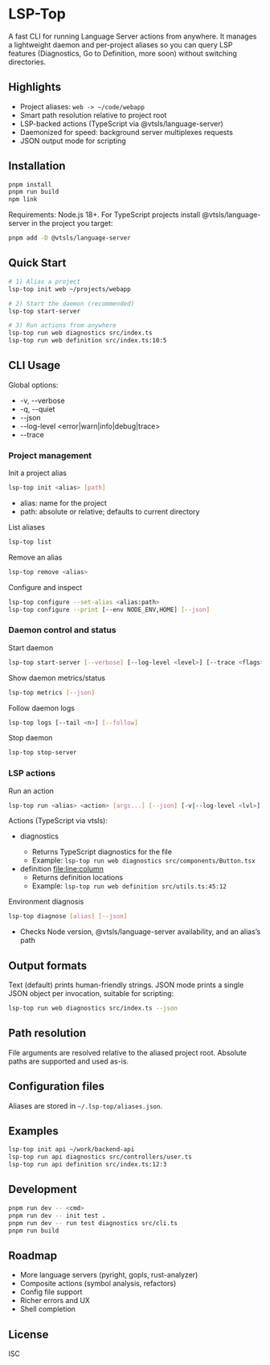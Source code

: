 # LSP-Top

A fast CLI for running Language Server actions from anywhere. It manages a lightweight daemon and per-project aliases so you can query LSP features (Diagnostics, Go to Definition, more soon) without switching directories.

## Highlights

- Project aliases: `web -> ~/code/webapp`
- Smart path resolution relative to project root
- LSP-backed actions (TypeScript via @vtsls/language-server)
- Daemonized for speed: background server multiplexes requests
- JSON output mode for scripting

## Installation

```bash
pnpm install
pnpm run build
npm link
```

Requirements: Node.js 18+. For TypeScript projects install @vtsls/language-server in the project you target:
```bash
pnpm add -D @vtsls/language-server
```

## Quick Start

```bash
# 1) Alias a project
lsp-top init web ~/projects/webapp

# 2) Start the daemon (recommended)
lsp-top start-server

# 3) Run actions from anywhere
lsp-top run web diagnostics src/index.ts
lsp-top run web definition src/index.ts:10:5
```

## CLI Usage

Global options:
- -v, --verbose
- -q, --quiet
- --json
- --log-level <error|warn|info|debug|trace>
- --trace <flags>

### Project management

Init a project alias
```bash
lsp-top init <alias> [path]
```
- alias: name for the project
- path: absolute or relative; defaults to current directory

List aliases
```bash
lsp-top list
```

Remove an alias
```bash
lsp-top remove <alias>
```

Configure and inspect
```bash
lsp-top configure --set-alias <alias:path>
lsp-top configure --print [--env NODE_ENV,HOME] [--json]
```

### Daemon control and status

Start daemon
```bash
lsp-top start-server [--verbose] [--log-level <level>] [--trace <flags>]
```

Show daemon metrics/status
```bash
lsp-top metrics [--json]
```

Follow daemon logs
```bash
lsp-top logs [--tail <n>] [--follow]
```

Stop daemon
```bash
lsp-top stop-server
```

### LSP actions

Run an action
```bash
lsp-top run <alias> <action> [args...] [--json] [-v|--log-level <lvl>] [--trace <flags>]
```

Actions (TypeScript via vtsls):
- diagnostics <file>
  - Returns TypeScript diagnostics for the file
  - Example: `lsp-top run web diagnostics src/components/Button.tsx`
- definition <file:line:column>
  - Returns definition locations
  - Example: `lsp-top run web definition src/utils.ts:45:12`

Environment diagnosis
```bash
lsp-top diagnose [alias] [--json]
```
- Checks Node version, @vtsls/language-server availability, and an alias’s path

## Output formats

Text (default) prints human-friendly strings. JSON mode prints a single JSON object per invocation, suitable for scripting:
```bash
lsp-top run web diagnostics src/index.ts --json
```

## Path resolution

File arguments are resolved relative to the aliased project root. Absolute paths are supported and used as-is.

## Configuration files

Aliases are stored in `~/.lsp-top/aliases.json`.

## Examples

```bash
lsp-top init api ~/work/backend-api
lsp-top run api diagnostics src/controllers/user.ts
lsp-top run api definition src/index.ts:12:3
```

## Development

```bash
pnpm run dev -- <cmd>
pnpm run dev -- init test .
pnpm run dev -- run test diagnostics src/cli.ts
pnpm run build
```

## Roadmap

- More language servers (pyright, gopls, rust-analyzer)
- Composite actions (symbol analysis, refactors)
- Config file support
- Richer errors and UX
- Shell completion

## License

ISC
